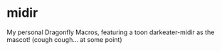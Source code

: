 # midir
My personal Dragonfly Macros, featuring a toon darkeater-midir as the mascot! (cough cough... at some point)
